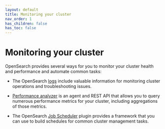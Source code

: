 ```yaml
---
layout: default
title: Monitoring your cluster
nav_order: 1
has_children: false
has_toc: false
---
```


# Monitoring your cluster

OpenSearch provides several ways for you to monitor your cluster health and performance and automate common tasks:

- The OpenSearch [logs]({{site.url}}{{site.baseurl}}/monitoring-your-cluster/logs/) include valuable information for monitoring cluster operations and troubleshooting issues. 

- [Performance analyzer]({{site.url}}{{site.baseurl}}/monitoring-your-cluster/pa/index/) is an agent and REST API that allows you to query numerous performance metrics for your cluster, including aggregations of those metrics. 

- The OpenSearch [Job Scheduler]({{site.url}}{{site.baseurl}}/monitoring-your-cluster/job-scheduler/index/) plugin provides a framework that you can use to build schedules for common cluster management tasks.